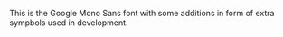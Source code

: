 This is the Google Mono Sans font with some additions in form of extra sympbols used in development.
